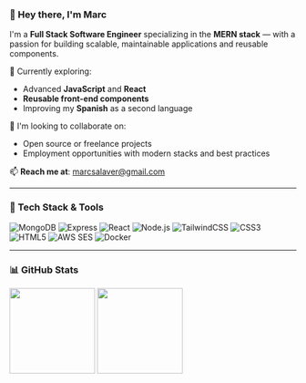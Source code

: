 <h3 align="left">👋 Hey there, I'm Marc</h3>

I'm a **Full Stack Software Engineer** specializing in the **MERN stack** — with a passion for building scalable, maintainable applications and reusable components.

🌱 Currently exploring:
- Advanced **JavaScript** and **React**
- **Reusable front-end components**
- Improving my **Spanish** as a second language

🤝 I'm looking to collaborate on:
- Open source or freelance projects
- Employment opportunities with modern stacks and best practices

📫 **Reach me at**: [marcsalaver@gmail.com](mailto:marcsalaver@gmail.com)

---

### 🧰 Tech Stack & Tools

<p align="left">
  <img src="https://img.shields.io/badge/MongoDB-4EA94B?style=flat&logo=mongodb&logoColor=white" alt="MongoDB" />
  <img src="https://img.shields.io/badge/Express.js-000000?style=flat&logo=express&logoColor=white" alt="Express" />
  <img src="https://img.shields.io/badge/React-20232A?style=flat&logo=react&logoColor=61DAFB" alt="React" />
  <img src="https://img.shields.io/badge/Node.js-339933?style=flat&logo=nodedotjs&logoColor=white" alt="Node.js" />
  <img src="https://img.shields.io/badge/Tailwind_CSS-38B2AC?style=flat&logo=tailwind-css&logoColor=white" alt="TailwindCSS" />
  <img src="https://img.shields.io/badge/CSS3-1572B6?style=flat&logo=css3&logoColor=white" alt="CSS3" />
  <img src="https://img.shields.io/badge/HTML5-E34F26?style=flat&logo=html5&logoColor=white" alt="HTML5" />
  <img src="https://img.shields.io/badge/AWS SES-232F3E?style=flat&logo=amazon-aws&logoColor=white" alt="AWS SES" />
  <img src="https://img.shields.io/badge/Docker-2496ED?style=flat&logo=docker&logoColor=white" alt="Docker" />
</p>

---

### 📊 GitHub Stats

<p align="left">
  <img src="https://github-readme-stats.vercel.app/api?username=P-ano-past&show_icons=true&theme=radical" height="150" />
  <img src="https://github-readme-streak-stats.herokuapp.com/?user=P-ano-past&theme=radical" height="150"/>
</p>
<!---
P-ano-past/P-ano-past is a ✨ special ✨ repository because its `README.md` (this file) appears on your GitHub profile.
You can click the Preview link to take a look at your changes.
--->
